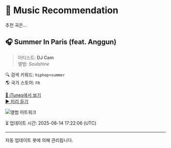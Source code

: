 
# 🎵 Music Recommendation

추천 곡은...

## 🎧 Summer In Paris (feat. Anggun)  
> 아티스트: **DJ Cam**  
> 앨범: _Soulshine_  

🔍 검색 키워드: `hiphop+summer`  
🌎 국가 스토어: `FR`

[🔗 iTunes에서 보기](https://music.apple.com/fr/album/summer-in-paris-feat-anggun/283162748?i=283162771&uo=4)  
[▶️ 미리 듣기](https://audio-ssl.itunes.apple.com/itunes-assets/AudioPreview116/v4/d2/d5/45/d2d545c7-4339-9ddd-b6fb-50369318c5fe/mzaf_3849055023735825063.plus.aac.p.m4a)

![앨범 아트워크](https://is1-ssl.mzstatic.com/image/thumb/Music124/v4/f6/cb/47/f6cb473b-8474-4b7e-677a-a3d69c0fa897/mzi.aqesrezj.jpg/100x100bb.jpg)

⏳ 업데이트 시간: 2025-08-14 17:22:06 (UTC)

---
자동 업데이트 봇에 의해 관리됩니다.
